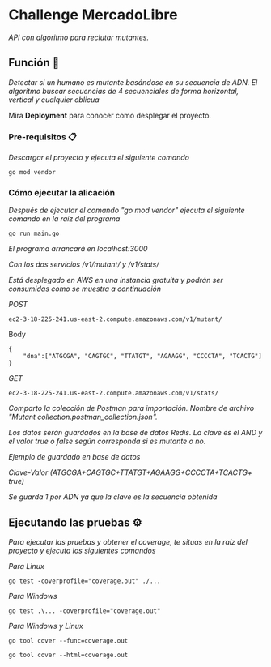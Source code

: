 # Challenge MercadoLibre

_API con algoritmo para reclutar mutantes._

## Función 🚀

_Detectar si un humano es mutante basándose en su secuencia de ADN. El algoritmo buscar secuencias de 4 secuenciales de forma horizontal, vertical y cualquier oblicua_

Mira **Deployment** para conocer como desplegar el proyecto.


### Pre-requisitos 📋

_Descargar el proyecto y ejecuta el siguiente comando_

```
go mod vendor
```


### Cómo ejecutar la alicación

_Después de ejecutar el comando "go mod vendor" ejecuta el siguiente comando en la raíz del programa_

```
go run main.go
```

_El programa arrancará en localhost:3000_

_Con los dos servicios /v1/mutant/ y /v1/stats/_

_Está desplegado en AWS en una instancia gratuita y podrán ser consumidas como se muestra a continuación_

_POST_
```
ec2-3-18-225-241.us-east-2.compute.amazonaws.com/v1/mutant/
```
Body
```
{
    "dna":["ATGCGA", "CAGTGC", "TTATGT", "AGAAGG", "CCCCTA", "TCACTG"]
}
```

_GET_
``` 
ec2-3-18-225-241.us-east-2.compute.amazonaws.com/v1/stats/
```

_Comparto la colección de Postman para importación. Nombre de archivo "Mutant collection.postman_collection.json"._

_Los datos serán guardados en la base de datos Redis. La clave es el AND y el valor true o false según corresponda si es mutante o no._

_Ejemplo de guardado en base de datos_

_Clave-Valor_
_(ATGCGA+CAGTGC+TTATGT+AGAAGG+CCCCTA+TCACTG+ true)_

_Se guarda 1 por ADN ya que la clave es la secuencia obtenida_

## Ejecutando las pruebas ⚙️

_Para ejecutar las pruebas y obtener el coverage, te situas en la raíz del proyecto y ejecuta los siguientes comandos_

_Para Linux_
```
go test -coverprofile="coverage.out" ./...
```

_Para Windows_
```
go test .\... -coverprofile="coverage.out"
```

_Para Windows y Linux_
```
go tool cover --func=coverage.out
```

```
go tool cover --html=coverage.out
```
